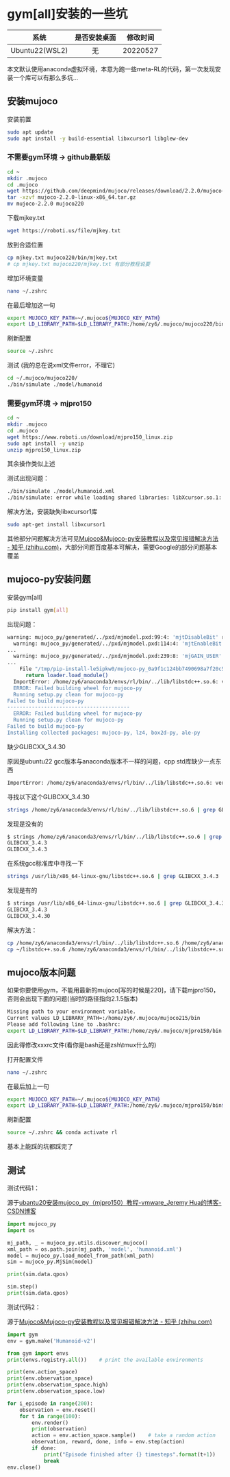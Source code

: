 # gym[all]安装的一些坑

|      系统      | 是否安装桌面 | 修改时间 |
| :------------: | :----------: | :------: |
| Ubuntu22(WSL2) |      无      | 20220527 |

本文默认使用anaconda虚拟环境，本意为跑一些meta-RL的代码，第一次发现安装一个库可以有那么多坑...

## 安装mujoco

安装前置

```bash
sudo apt update
sudo apt install -y build-essential libxcursor1 libglew-dev
```

### 不需要gym环境 -> github最新版

```bash
cd ~
mkdir .mujoco
cd .mujoco
wget https://github.com/deepmind/mujoco/releases/download/2.2.0/mujoco-2.2.0-linux-aarch64.tar.gz
tar -xzvf mujoco-2.2.0-linux-x86_64.tar.gz 
mv mujoco-2.2.0 mujoco220
```

下载mjkey.txt

```bash
wget https://roboti.us/file/mjkey.txt
```

放到合适位置

```bash
cp mjkey.txt mujoco220/bin/mjkey.txt
# cp mjkey.txt mujoco220/mjkey.txt 有部分教程说要
```

增加环境变量

```bash
nano ~/.zshrc
```

在最后增加这一句

```bash
export MUJOCO_KEY_PATH=~/.mujoco${MUJOCO_KEY_PATH}
export LD_LIBRARY_PATH=$LD_LIBRARY_PATH:/home/zy6/.mujoco/mujoco220/bin${LD_LIBRARY_PATH:+:${LD_LIBRARY_PATH}}
```

刷新配置

```bash
source ~/.zshrc
```

测试 (我的总在说xml文件error，不理它)

```bash
cd ~/.mujoco/mujoco220/
./bin/simulate ./model/humanoid
```

### 需要gym环境 -> mjpro150

```bash
cd ~
mkdir .mujoco
cd .mujoco
wget https://www.roboti.us/download/mjpro150_linux.zip
sudo apt install -y unzip
unzip mjpro150_linux.zip
```

其余操作类似上述

测试出现问题：

```bash
./bin/simulate ./model/humanoid.xml
./bin/simulate: error while loading shared libraries: libXcursor.so.1: cannot open shared object file: No such file or directory
```

解决方法，安装缺失libxcursor1库

```bash
sudo apt-get install libxcursor1
```

其他部分问题解决方法可见[Mujoco&Mujoco-py安装教程以及常见报错解决方法 - 知乎 (zhihu.com)](https://zhuanlan.zhihu.com/p/352304615)，大部分问题百度基本可解决，需要Google的部分问题基本覆盖

## mujoco-py安装问题

安装gym[all]

```bash
pip install gym[all]
```

出现问题：

```bash
warning: mujoco_py/generated/../pxd/mjmodel.pxd:99:4: 'mjtDisableBit' redeclared
  warning: mujoco_py/generated/../pxd/mjmodel.pxd:114:4: 'mjtEnableBit' redeclared
...
  warning: mujoco_py/generated/../pxd/mjmodel.pxd:239:8: 'mjGAIN_USER' redeclared
...
    File "/tmp/pip-install-le5ipkw0/mujoco-py_0a9f1c124bb7490698a7f20c5c7cacea/mujoco_py/builder.py", line 124, in load_dynamic_ext
      return loader.load_module()
  ImportError: /home/zy6/anaconda3/envs/rl/bin/../lib/libstdc++.so.6: version `GLIBCXX_3.4.30' not found (required by /lib/x86_64-linux-gnu/libLLVM-13.so.1)
  ERROR: Failed building wheel for mujoco-py
  Running setup.py clean for mujoco-py
Failed to build mujoco-py  
----------------------------------------
  ERROR: Failed building wheel for mujoco-py
  Running setup.py clean for mujoco-py
Failed to build mujoco-py
Installing collected packages: mujoco-py, lz4, box2d-py, ale-py
```

缺少GLIBCXX_3.4.30

原因是ubuntu22 gcc版本与anaconda版本不一样的问题，cpp std库缺少一点东西

```bash
ImportError: /home/zy6/anaconda3/envs/rl/bin/../lib/libstdc++.so.6: version `GLIBCXX_3.4.30' not found (required by /lib/x86_64-linux-gnu/libLLVM-13.so.1)
```

寻找以下这个GLIBCXX_3.4.30

```bash
strings /home/zy6/anaconda3/envs/rl/bin/../lib/libstdc++.so.6 | grep GLIBCXX_3.4.3
```

发现是没有的

```bash
$ strings /home/zy6/anaconda3/envs/rl/bin/../lib/libstdc++.so.6 | grep GLIBCXX_3.4.3   (0s)[13:52:40]
GLIBCXX_3.4.3
GLIBCXX_3.4.3
```

在系统gcc标准库中寻找一下

```bash
strings /usr/lib/x86_64-linux-gnu/libstdc++.so.6 | grep GLIBCXX_3.4.3
```

发现是有的

```bash
$ strings /usr/lib/x86_64-linux-gnu/libstdc++.so.6 | grep GLIBCXX_3.4.3                    (0s)[14:00:54]
GLIBCXX_3.4.3
GLIBCXX_3.4.30
```

解决方法：

```bash
cp /home/zy6/anaconda3/envs/rl/bin/../lib/libstdc++.so.6 /home/zy6/anaconda3/envs/rl/bin/../lib/libstdc++.so.6.bak
cp ~/libstdc++.so.6 /home/zy6/anaconda3/envs/rl/bin/../lib/libstdc++.so.6 
```

## mujoco版本问题

如果你要使用gym，不能用最新的mujoco[写的时候是220]，请下载mjpro150，否则会出现下面的问题(当时的路径指向2.1.5版本)

```bash
Missing path to your environment variable. 
Current values LD_LIBRARY_PATH=:/home/zy6/.mujoco/mujoco215/bin
Please add following line to .bashrc:
export LD_LIBRARY_PATH=$LD_LIBRARY_PATH:/home/zy6/.mujoco/mjpro150/bin
```

因此得修改xxxrc文件(看你是bash还是zsh\tmux什么的)

打开配置文件

```bash
nano ~/.zshrc
```

在最后加上一句

```bash
export MUJOCO_KEY_PATH=~/.mujoco${MUJOCO_KEY_PATH}
export LD_LIBRARY_PATH=$LD_LIBRARY_PATH:/home/zy6/.mujoco/mjpro150/bin${LD_LIBRARY_PATH:+:${LD_LIBRARY_PATH}}
```

刷新配置

```bash
source ~/.zshrc && conda activate rl 
```

基本上能踩的坑都踩完了

## 测试

测试代码1：

源于[ubantu20安装mujoco_py（mjpro150）教程-vmware_Jeremy Hua的博客-CSDN博客](https://blog.csdn.net/weixin_45992833/article/details/121132236)

```python
import mujoco_py
import os

mj_path, _ = mujoco_py.utils.discover_mujoco()
xml_path = os.path.join(mj_path, 'model', 'humanoid.xml')
model = mujoco_py.load_model_from_path(xml_path)
sim = mujoco_py.MjSim(model)

print(sim.data.qpos)

sim.step()
print(sim.data.qpos) 
```

测试代码2：

源于[Mujoco&Mujoco-py安装教程以及常见报错解决方法 - 知乎 (zhihu.com)](https://zhuanlan.zhihu.com/p/352304615)

```python
import gym
env = gym.make('Humanoid-v2')

from gym import envs
print(envs.registry.all())    # print the available environments

print(env.action_space)
print(env.observation_space)
print(env.observation_space.high)
print(env.observation_space.low)

for i_episode in range(200):
    observation = env.reset()
    for t in range(100):
        env.render()
        print(observation)
        action = env.action_space.sample()    # take a random action
        observation, reward, done, info = env.step(action)
        if done:
            print("Episode finished after {} timesteps".format(t+1))
            break
env.close()
```

